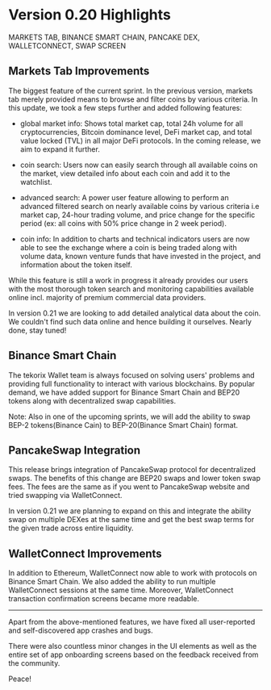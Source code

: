 # Version 0.20 Highlights

MARKETS TAB, BINANCE SMART CHAIN, PANCAKE DEX, WALLETCONNECT, SWAP SCREEN

## Markets Tab Improvements

The biggest feature of the current sprint. In the previous version, markets tab merely provided means to browse and filter coins by various criteria. In this update, we took a few steps further and added following features:

- global market info: Shows total market cap, total 24h volume for all cryptocurrencies, Bitcoin dominance level, DeFi market cap, and total value locked (TVL) in all major DeFi protocols. In the coming release, we aim to expand it further.

- coin search: Users now can easily search through all available coins on the market, view detailed info about each coin and add it to the watchlist.

- advanced search: A power user feature allowing to perform an advanced filtered search on nearly available coins by various criteria i.e market cap, 24-hour trading volume, and price change for the specific period (ex: all coins with 50% price change in 2 week period).

- coin info: In addition to charts and technical indicators users are now able to see the exchange where a coin is being traded along with volume data, known venture funds that have invested in the project, and information about the token itself.

While this feature is still a work in progress it already provides our users with the most thorough token search and monitoring capabilities available online incl. majority of premium commercial data providers.

In version 0.21 we are looking to add detailed analytical data about the coin. We couldn't find such data online and hence building it ourselves. Nearly done, stay tuned!

## Binance Smart Chain

The tekorix Wallet team is always focused on solving users' problems and providing full functionality to interact with various blockchains. By popular demand, we have added support for Binance Smart Chain and BEP20 tokens along with decentralized swap capabilities.

Note: Also in one of the upcoming sprints, we will add the ability to swap BEP-2 tokens(Binance Cain) to BEP-20(Binance Smart Chain) format.

## PancakeSwap Integration

This release brings integration of PancakeSwap protocol for decentralized swaps. The benefits of this change are BEP20 swaps and lower token swap fees. The fees are the same as if you went to PancakeSwap website and tried swapping via WalletConnect.

In version 0.21 we are planning to expand on this and integrate the ability swap on multiple DEXes at the same time and get the best swap terms for the given trade across entire liquidity.

## WalletConnect Improvements

In addition to Ethereum, WalletConnect now able to work with protocols on Binance Smart Chain. We also added the ability to run multiple WalletConnect sessions at the same time. Moreover, WalletConnect transaction confirmation screens became more readable.

---

Apart from the above-mentioned features, we have fixed all user-reported and self-discovered app crashes and bugs.

There were also countless minor changes in the UI elements as well as the entire set of app onboarding screens based on the feedback received from the community.

Peace!
